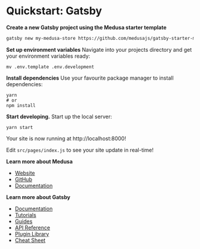 # Quickstart: Gatsby

**Create a new Gatsby project using the Medusa starter template**

```bash
gatsby new my-medusa-store https://github.com/medusajs/gatsby-starter-medusa
```

**Set up environment variables**
Navigate into your projects directory and get your environment variables ready:

```shell
mv .env.template .env.development
```

**Install dependencies**
Use your favourite package manager to install dependencies:

```shell
yarn
# or
npm install
```

**Start developing.**
Start up the local server:

```shell
yarn start
```

Your site is now running at http://localhost:8000!

Edit `src/pages/index.js` to see your site update in real-time!

**Learn more about Medusa**

- [Website](https://www.medusa-commerce.com/)
- [GitHub](https://github.com/medusajs)
- [Documentation](https://docs.medusa-commerce.com/)

**Learn more about Gatsby**

- [Documentation](https://www.gatsbyjs.com/docs/?utm_source=starter&utm_medium=readme&utm_campaign=minimal-starter)
- [Tutorials](https://www.gatsbyjs.com/tutorial/?utm_source=starter&utm_medium=readme&utm_campaign=minimal-starter)
- [Guides](https://www.gatsbyjs.com/tutorial/?utm_source=starter&utm_medium=readme&utm_campaign=minimal-starter)
- [API Reference](https://www.gatsbyjs.com/docs/api-reference/?utm_source=starter&utm_medium=readme&utm_campaign=minimal-starter)
- [Plugin Library](https://www.gatsbyjs.com/plugins?utm_source=starter&utm_medium=readme&utm_campaign=minimal-starter)
- [Cheat Sheet](https://www.gatsbyjs.com/docs/cheat-sheet/?utm_source=starter&utm_medium=readme&utm_campaign=minimal-starter)